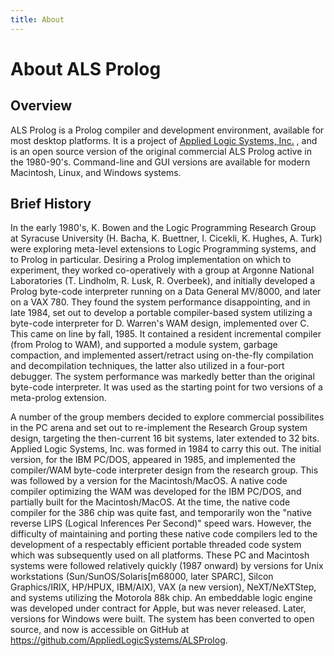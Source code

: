 ```yaml
---
title: About
---
```


# About ALS Prolog

## Overview

ALS Prolog is a Prolog compiler and development environment,
available for most desktop platforms.  It is a project of [Applied Logic Systems, Inc.](https://applied-logic-systems.com)
, and is an open source version of the original commercial ALS Prolog active in the 1980-90's.
Command-line and GUI versions are available for modern Macintosh, Linux, and Windows systems.


## Brief History
In the early 1980's, K. Bowen and the Logic Programming Research Group at Syracuse University (H. Bacha, K. Buettner, I. Cicekli, K. Hughes, A. Turk) were exploring meta-level extensions to Logic Programming systems, and to Prolog in particular. Desiring a Prolog implementation on which to experiment, they worked co-operatively with a group at Argonne National Laboratories (T. Lindholm, R. Lusk, R. Overbeek), and initially developed a Prolog byte-code interpreter running on a Data General MV/8000, and later on a VAX 780.
They found the system performance disappointing, and in late 1984, set out to develop a portable compiler-based system utilizing a byte-code interpreter for D. Warren's WAM design, implemented over C.  This came on line by fall, 1985.
It contained a resident incremental compiler (from Prolog to WAM), and supported a module system, garbage compaction, and implemented assert/retract using on-the-fly compilation and decompilation techniques, the latter also utilized in a four-port debugger. The system performance was markedly better than the original byte-code interpreter.  It was used as the starting point for two versions of a meta-prolog extension.

A number of the group members decided to explore commercial possibilites in the PC arena and set out to re-implement the Research Group system design, targeting the then-current 16 bit systems, later extended to 32 bits.
Applied Logic Systems, Inc. was formed in 1984 to carry this out.
The initial version, for the IBM PC/DOS, appeared in 1985, and implemented the compiler/WAM byte-code interpreter design from the research group.
This was followed by a version for the Macintosh/MacOS.
A native code compiler optimizing the WAM was developed for the IBM PC/DOS, and partially built for the Macintosh/MacOS.
At the time, the native code compiler for the 386 chip was quite fast, and temporarily won the "native reverse LIPS (Logical Inferences Per Second)" speed wars.
However, the difficulty of maintaining and porting these native code compilers led to the development of a respectably efficient portable threaded code system which was subsequently used on all platforms.
These PC and Macintosh systems were followed relatively quickly (1987 onward) by versions for Unix workstations (Sun/SunOS/Solaris[m68000, later SPARC], Silcon Graphics/IRIX, HP/HPUX, IBM/AIX), VAX (a new version), NeXT/NeXTStep, and systems utilizing the Motorola 88k chip.
An embeddable logic engine was developed under contract for Apple, but was never released.
Later, versions for Windows were built.
The system has been converted to open source, and now is accessible on GitHub at https://github.com/AppliedLogicSystems/ALSProlog.
